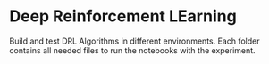 # Deep Reinforcement LEarning
 Build and test DRL Algorithms in different environments. 
 Each folder contains all needed files to run the notebooks with the experiment.
